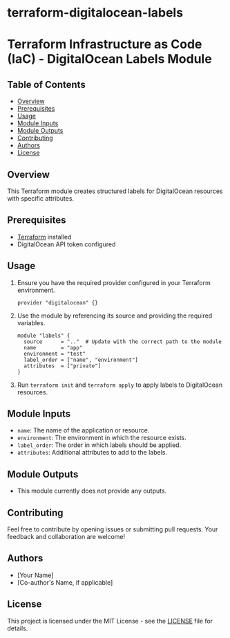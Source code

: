# terraform-digitalocean-labels
# Terraform Infrastructure as Code (IaC) - DigitalOcean Labels Module

## Table of Contents
- [Overview](#overview)
- [Prerequisites](#prerequisites)
- [Usage](#usage)
- [Module Inputs](#module-inputs)
- [Module Outputs](#module-outputs)
- [Contributing](#contributing)
- [Authors](#authors)
- [License](#license)

## Overview
This Terraform module creates structured labels for DigitalOcean resources with specific attributes.

## Prerequisites
- [Terraform](https://www.terraform.io/downloads.html) installed
- DigitalOcean API token configured

## Usage

1. Ensure you have the required provider configured in your Terraform environment.

    ```hcl
    provider "digitalocean" {}
    ```

2. Use the module by referencing its source and providing the required variables.

    ```hcl
    module "labels" {
      source      = ".."  # Update with the correct path to the module
      name        = "app"
      environment = "test"
      label_order = ["name", "environment"]
      attributes  = ["private"]
    }
    ```

3. Run `terraform init` and `terraform apply` to apply labels to DigitalOcean resources.

## Module Inputs

- `name`: The name of the application or resource.
- `environment`: The environment in which the resource exists.
- `label_order`: The order in which labels should be applied.
- `attributes`: Additional attributes to add to the labels.

## Module Outputs

- This module currently does not provide any outputs.

## Contributing
Feel free to contribute by opening issues or submitting pull requests. Your feedback and collaboration are welcome!

## Authors
- [Your Name]
- [Co-author's Name, if applicable]

## License
This project is licensed under the MIT License - see the [LICENSE](https://github.com/opz0/terraform-digitalocean-labels/blob/readme/LICENSE) file for details.
